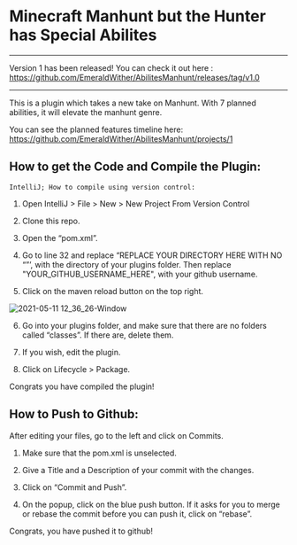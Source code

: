# Minecraft Manhunt but the Hunter has Special Abilites
----------------------------------------------------------
Version 1 has been released! You can check it out here : https://github.com/EmeraldWither/AbilitesManhunt/releases/tag/v1.0

----------------------------------------------------------

This is a plugin which takes a new take on Manhunt. With 7 planned abilities, it will elevate the manhunt genre. 

You can see the planned features timeline here: https://github.com/EmeraldWither/AbilitesManhunt/projects/1


How to get the Code and Compile the Plugin: 
----------------------------------------------------------------

    IntelliJ; How to compile using version control: 

1) Open IntelliJ > File > New > New Project From Version Control

2) Clone this repo. 

3) Open the “pom.xml”.

4) Go to line 32 and replace “REPLACE YOUR DIRECTORY HERE WITH NO “”’, with the directory of your plugins folder. Then replace "YOUR_GITHUB_USERNAME_HERE", with your github       username. 

5) Click on the maven reload button on the top right. 

![2021-05-11 12_36_26-Window](https://user-images.githubusercontent.com/68785503/117853252-30c3c500-b256-11eb-990d-9aa93a50026c.png)

6) Go into your plugins folder, and make sure that there are no folders called “classes”. If there are, delete them.

7) If you wish, edit the plugin. 

8) Click on Lifecycle > Package. 

Congrats you have compiled the plugin!


How to Push to Github:
--------------------------------

After editing your files, go to the left and click on Commits.

1) Make sure that the pom.xml is unselected. 

2) Give a Title and a Description of your commit with the changes. 

3) Click on “Commit and Push”.

4) On the popup, click on the blue push button.  If it asks for you to merge or rebase the commit before you can push it, click on “rebase”. 

Congrats, you have pushed it to github! 
